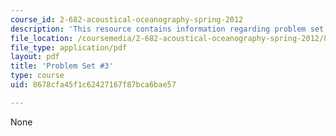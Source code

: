 ```yaml
---
course_id: 2-682-acoustical-oceanography-spring-2012
description: 'This resource contains information regarding problem set #3.'
file_location: /coursemedia/2-682-acoustical-oceanography-spring-2012/8678cfa45f1c62427167f87bca6bae57_MIT2_682S12_Homework3.pdf
file_type: application/pdf
layout: pdf
title: 'Problem Set #3'
type: course
uid: 8678cfa45f1c62427167f87bca6bae57

---
```

None